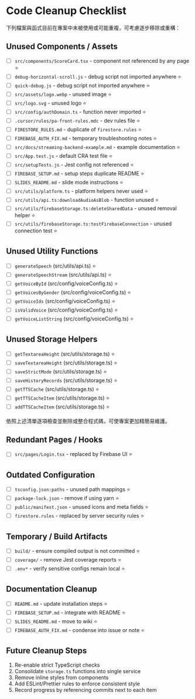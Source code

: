 # Code Cleanup Checklist

下列檔案與函式目前在專案中未被使用或可能重複，可考慮逐步移除或重構：

## Unused Components / Assets
- [ ] `src/components/ScoreCard.tsx` - component not referenced by any page ⭐
- [ ] `debug-horizontal-scroll.js` - debug script not imported anywhere ⭐
- [ ] `quick-debug.js` - debug script not imported anywhere ⭐
- [ ] `src/assets/logo.webp` - unused image ⭐
- [ ] `src/logo.svg` - unused logo ⭐
- [ ] `src/config/authDomain.ts` - function never imported ⭐
- [ ] `.cursor/rules/pa-front-rules.mdc` - dev rules file ⭐
- [ ] `FIRESTORE_RULES.md` - duplicate of `firestore.rules` ⭐
- [ ] `FIREBASE_AUTH_FIX.md` - temporary troubleshooting notes ⭐
- [ ] `src/docs/streaming-backend-example.md` - example documentation ⭐
- [ ] `src/App.test.js` - default CRA test file ⭐
- [ ] `src/setupTests.js` - Jest config not referenced ⭐
- [ ] `FIREBASE_SETUP.md` - setup steps duplicate README ⭐
- [ ] `SLIDES_README.md` - slide mode instructions ⭐
- [ ] `src/utils/platform.ts` - platform helpers never used ⭐
- [ ] `src/utils/api.ts:downloadAudioAsBlob` - function unused ⭐
- [ ] `src/utils/firebaseStorage.ts:deleteSharedData` - unused removal helper ⭐
- [ ] `src/utils/firebaseStorage.ts:testFirebaseConnection` - unused connection test ⭐

## Unused Utility Functions
- [ ] `generateSpeech` (src/utils/api.ts) ⭐
- [ ] `generateSpeechStream` (src/utils/api.ts) ⭐
- [ ] `getVoiceById` (src/config/voiceConfig.ts) ⭐
- [ ] `getVoicesByGender` (src/config/voiceConfig.ts) ⭐
- [ ] `getVoiceIds` (src/config/voiceConfig.ts) ⭐
- [ ] `isValidVoice` (src/config/voiceConfig.ts) ⭐
- [ ] `getVoiceListString` (src/config/voiceConfig.ts) ⭐

## Unused Storage Helpers
- [ ] `getTextareaHeight` (src/utils/storage.ts) ⭐
- [ ] `saveTextareaHeight` (src/utils/storage.ts) ⭐
- [ ] `saveStrictMode` (src/utils/storage.ts) ⭐
- [ ] `saveHistoryRecords` (src/utils/storage.ts) ⭐
- [ ] `getTTSCache` (src/utils/storage.ts) ⭐
- [ ] `getTTSCacheItem` (src/utils/storage.ts) ⭐
- [ ] `addTTSCacheItem` (src/utils/storage.ts) ⭐

依照上述清單逐項檢查並刪除或整合程式碼，可使專案更加精簡易維護。


## Redundant Pages / Hooks
- [ ] `src/pages/Login.tsx` - replaced by Firebase UI ⭐

## Outdated Configuration
- [ ] `tsconfig.json:paths` - unused path mappings ⭐
- [ ] `package-lock.json` - remove if using yarn ⭐
- [ ] `public/manifest.json` - unused icons and meta fields ⭐
- [ ] `firestore.rules` - replaced by server security rules ⭐

## Temporary / Build Artifacts
- [ ] `build/` - ensure compiled output is not committed ⭐
- [ ] `coverage/` - remove Jest coverage reports ⭐
- [ ] `.env*` - verify sensitive configs remain local ⭐

## Documentation Cleanup
- [ ] `README.md` - update installation steps ⭐
- [ ] `FIREBASE_SETUP.md` - integrate with README ⭐
- [ ] `SLIDES_README.md` - move to wiki ⭐
- [ ] `FIREBASE_AUTH_FIX.md` - condense into issue or note ⭐

## Future Cleanup Steps
1. Re-enable strict TypeScript checks
2. Consolidate `storage.ts` functions into single service
3. Remove inline styles from components
4. Add ESLint/Prettier rules to enforce consistent style
5. Record progress by referencing commits next to each item
